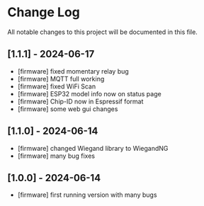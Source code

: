 # Change Log
All notable changes to this project will be documented in this file.
## [1.1.1] - 2024-06-17
- [firmware] fixed momentary relay bug
- [firmware] MQTT full working
- [firmware] fixed WiFi Scan
- [firmware] ESP32 model info now on status page
- [firmware] Chip-ID now in Espressif format
- [firmware] some web gui changes

## [1.1.0] - 2024-06-14
- [firmware] changed Wiegand library to WiegandNG
- [firmware] many bug fixes

## [1.0.0] - 2024-06-14
- [firmware] first running version with many bugs